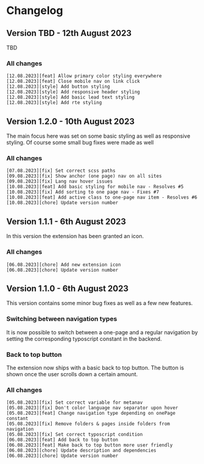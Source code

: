 Changelog
==============================================================
## Version TBD - 12th August 2023
TBD

### All changes
```
[12.08.2023][feat] Allow primary color styling everywhere
[12.08.2023][feat] Close mobile nav on link click
[12.08.2023][style] Add button styling
[12.08.2023][style] Add responsive header styling
[12.08.2023][style] Add basic lead text styling
[12.08.2023][style] Add rte styling
```

## Version 1.2.0 - 10th August 2023
The main focus here was set on some basic styling as well as responsive 
styling. Of course some small bug fixes were made as well

### All changes
```
[07.08.2023][fix] Set correct scss paths
[09.08.2023][fix] Show anchor (one page) nav on all sites
[09.08.2023][fix] Lang nav hover issues
[10.08.2023][feat] Add basic styling for mobile nav - Resolves #5
[10.08.2023][fix] Add sorting to one page nav - Fixes #7
[10.08.2023][feat] Add active class to one-page nav item - Resolves #6
[10.08.2023][chore] Update version number
```

## Version 1.1.1 - 6th August 2023
In this version the extension has been granted an icon.

### All changes
```
[06.08.2023][chore] Add new extension icon
[06.08.2023][chore] Update version number
```

## Version 1.1.0 - 6th August 2023
This version contains some minor bug fixes as well as a few new features. 

### Switching between navigation types
It is now possible to switch between a one-page and a regular navigation
by setting the corresponding typoscript constant in the backend.

### Back to top button
The extension now ships with a basic back to top button. The button is shown
once the user scrolls down a certain amount.

### All changes
```
[05.08.2023][fix] Set correct variable for metanav
[05.08.2023][fix] Don't color language nav separator upon hover
[05.08.2023][feat] Change navigation type depending on onePage constant
[05.08.2023][fix] Remove folders & pages inside folders from navigation
[05.08.2023][fix] Set correct typoscript condition
[06.08.2023][feat] Add back to top button
[06.08.2023][feat] Make back to top button more user friendly
[06.08.2023][chore] Update description and dependencies
[06.08.2023][chore] Update version number
```
